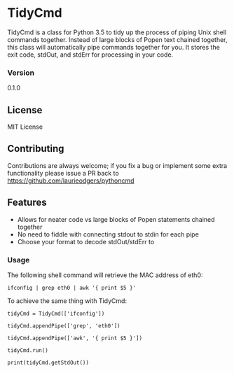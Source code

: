# TidyCmd

TidyCmd is a class for Python 3.5 to tidy up the process of piping Unix shell commands together. 
Instead of large blocks of Popen text chained together, this class will automatically pipe commands together for you. It stores the exit code, stdOut, and stdErr for processing in your code.

### Version
0.1.0

## License
MIT License

## Contributing
Contributions are always welcome; if you fix a bug or implement some extra functionality please issue a PR back to https://github.com/laurieodgers/pythoncmd

## Features
  - Allows for neater code vs large blocks of Popen statements chained together
  - No need to fiddle with connecting stdout to stdin for each pipe
  - Choose your format to decode stdOut/stdErr to

### Usage

The following shell command will retrieve the MAC address of eth0:
```
ifconfig | grep eth0 | awk '{ print $5 }'
```

To achieve the same thing with TidyCmd:
```
tidyCmd = TidyCmd(['ifconfig'])

tidyCmd.appendPipe(['grep', 'eth0'])

tidyCmd.appendPipe(['awk', '{ print $5 }'])

tidyCmd.run()

print(tidyCmd.getStdOut())
```
